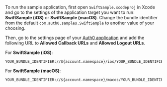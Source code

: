 <!-- markdownlint-disable MD041 -->

To run the sample application, first open `SwiftSample.xcodeproj` in Xcode and go to the settings of the application target you want to run: **SwiftSample (iOS)** or **SwiftSample (macOS)**. Change the bundle identifier from the default `com.auth0.samples.SwiftSample` to another value of your choosing.

Then, go to the settings page of your [Auth0 application](${manage_url}/#/applications/${account.clientId}/settings) and add the following URL to **Allowed Callback URLs** and **Allowed Logout URLs**.

For **SwiftSample (iOS)**:

```text
YOUR_BUNDLE_IDENTIFIER://${account.namespace}/ios/YOUR_BUNDLE_IDENTIFIER/callback
```

For **SwiftSample (macOS)**:

```text
YOUR_BUNDLE_IDENTIFIER://${account.namespace}/macos/YOUR_BUNDLE_IDENTIFIER/callback
```
